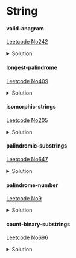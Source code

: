 # String

#### valid-anagram 
[Leetcode No242](https://leetcode.com/problems/valid-anagram/)
<details>
  <summary>Solution</summary>

```python
class Solution:
    def isAnagram(self, s: str, t: str) -> bool:
        cs=Counter(s)
        ct=Counter(t)
        if cs==ct:
            return True
        return False
```
</details>

#### longest-palindrome 
[Leetcode No409](https://leetcode.com/problems/longest-palindrome/)
<details>
  <summary>Solution</summary>

```python
class Solution:
    def longestPalindrome(self, s: str) -> int:
        d=Counter(s)
        result=0
        odd=0
        for i in d:
            if d[i] %2==0:
                result+=d[i]
            else:
                result+=d[i]-1
                # there is odd number
                odd=1     
        return result+odd
```
```python
class Solution:
    def longestPalindrome(self, s: str) -> int:
        d=Counter(s)
        result=0
        for i in d:
            result+=d[i] //2 *2
        # there is odd number
        if result< len(s):
            result+=1
                
        return result
```
</details>

#### isomorphic-strings 
[Leetcode No205](https://leetcode.com/problems/isomorphic-strings/)
<details>
  <summary>Solution</summary>

```python

```
</details>

#### palindromic-substrings 
[Leetcode No647](https://leetcode.com/problems/palindromic-substrings/)
<details>
  <summary>Solution</summary>

```python
```
</details>

#### palindrome-number 
[Leetcode No9](https://leetcode.com/problems/palindrome-number/)
<details>
  <summary>Solution</summary>

```python
```
</details>

#### count-binary-substrings 
[Leetcode No696](https://leetcode.com/problems/count-binary-substrings/)
<details>
  <summary>Solution</summary>

```python
```
</details>